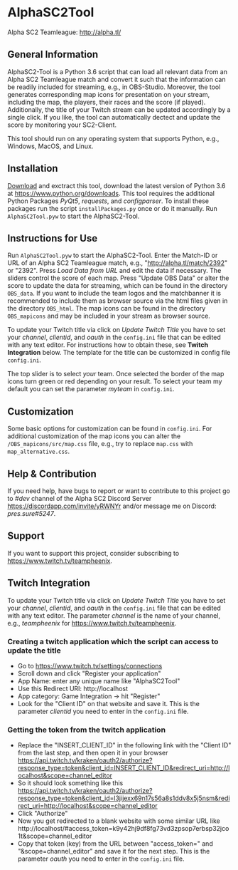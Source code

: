 # AlphaSC2Tool

Alpha SC2 Teamleague: http://alpha.tl/

## General Information

AlphaSC2-Tool is a Python 3.6 script that can load all relevant data from an Alpha SC2 Teamleague match and convert it such that the information can be readily included for streaming, e.g., in OBS-Studio. Moreover, the tool generates corresponding map icons for presentation on your stream, including the map, the players, their races and the score (if played). Additionally, the title of your Twitch stream can be updated accordingly by a single click. If you like, the tool can automatically dectect and update the score by monitoring your SC2-Client.

This tool should run on any operating system that supports Python, e.g., Windows, MacOS, and Linux.

## Installation

[Download](https://github.com/teampheenix/AlphaSC2Tool/archive/master.zip) and exctract this tool, download the latest version of Python 3.6 at https://www.python.org/downloads. This tool requires the additional Python Packages *PyQt5*, *requests*, and *configparser*. To install these packages run the script `installPackages.py` once or do it manually. Run `AlphaSC2Tool.pyw` to start the AlphaSC2-Tool.

## Instructions for Use

Run `AlphaSC2Tool.pyw` to start the AlphaSC2-Tool. Enter the Match-ID or URL of an Alpha SC2 Teamleague match, e.g., "http://alpha.tl/match/2392" or "2392". Press *Load Data from URL* and edit the data if necessary. The sliders control the score of each map. Press "Update OBS Data" or alter the score to update the data for streaming, which can be found in the directory `OBS_data`. If you want to include the team logos and the matchbanner it is recommended to include them as browser source via the html files given in the directory `OBS_html`. The map icons can be found in the directory `OBS_mapicons` and may be included in your stream as browser source.

To update your Twitch title via click on *Update Twitch Title* you have to set your *channel*, *clientid*, and *oauth* in the `config.ini` file that can be edited with any text editor. For instructions how to obtain these, see **Twitch Integration** below. The template for the title can be customized in config file `config.ini`.

The top slider is to select *your* team. Once selected the border of the map icons turn green or red depending on your result. To select your team my default you can set the parameter *myteam* in `config.ini`.

## Customization

Some basic options for customization can be found in `config.ini`. For additional customization of the map icons you can alter the `/OBS_mapicons/src/map.css` file, e.g., try to replace `map.css` with `map_alternative.css`.

## Help & Contribution

If you need help, have bugs to report or want to contribute to this project go to *#dev* channel of the Alpha SC2 Discord Server https://discordapp.com/invite/yRWNYr and/or message me on Discord: *pres.sure#5247*.

## Support

If you want to support this project, consider subscribing to https://www.twitch.tv/teampheenix.

## Twitch Integration

To update your Twitch title via click on *Update Twitch Title* you have to set your *channel*, *clientid*, and *oauth* in the `config.ini` file that can be edited with any text editor. The parameter *channel* is the name of your channel, e.g., 
*teampheenix* for https://www.twitch.tv/teampheenix.

### Creating a twitch application which the script can access to update the title
* Go to https://www.twitch.tv/settings/connections
* Scroll down and click "Register your application"
* App Name: enter any unique name like "AlphaSC2Tool"
* Use this Redirect URI: http://localhost
* App category: Game Integration -> hit "Register"
* Look for the "Client ID" on that website and save it. This is the parameter *clientid* you need to enter in the `config.ini` file.

### Getting the token from the twitch application
* Replace the "INSERT_CLIENT_ID" in the following link with the "Client ID" from the last step, and then open it in your browser https://api.twitch.tv/kraken/oauth2/authorize?response_type=token&client_id=INSERT_CLIENT_ID&redirect_uri=http://localhost&scope=channel_editor
* So it should look something like this https://api.twitch.tv/kraken/oauth2/authorize?response_type=token&client_id=l3jijexx69n17s56a8s1ddv8x5j5nsm&redirect_uri=http://localhost&scope=channel_editor
* Click "Authorize"
* Now you get redirected to a blank website with some similar URL like http://localhost/#access_token=k9y42hj9df8fg73vd3zpsop7erbsp32jco1t&scope=channel_editor
* Copy that token (key) from the URL between "access_token=" and "&scope=channel_editor" and save it for the next step. This is the parameter *oauth* you need to enter in the `config.ini` file.
